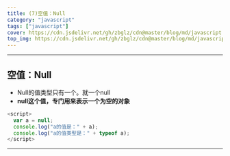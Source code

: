 ```yaml
---
title: (7)空值：Null
category: "javascript"
tags: ["javascript"]
cover: https://cdn.jsdelivr.net/gh/zbglz/cdn@master/blog/md/javascript.svg
top_img: https://cdn.jsdelivr.net/gh/zbglz/cdn@master/blog/md/javascript.svg
---
```


***

## 空值：Null


* Null的值类型只有一个。就一个null
* **null这个值，专门用来表示一个为空的对象**


```js js
<script>
  var a = null;
  console.log("a的值是：" + a);
  console.log("a的值类型是：" + typeof a);
</script>
```


***